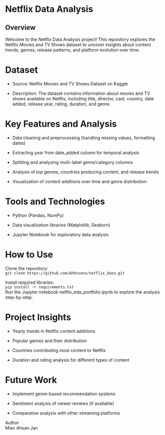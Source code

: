 # Netflix Data Analysis
## Overview
Welcome to the Netflix Data Analysis project! This repository explores the Netflix Movies and TV Shows dataset to uncover insights about content trends, genres, release patterns, and platform evolution over time.

# Dataset
- Source: Netflix Movies and TV Shows Dataset on Kaggle

- Description:
The dataset contains information about movies and TV shows available on Netflix, including title, director, cast, country, date added, release year, rating, duration, and genre.

# Key Features and Analysis
- Data cleaning and preprocessing (handling missing values, formatting dates)

- Extracting year from date_added column for temporal analysis

- Splitting and analyzing multi-label genre/category columns

- Analysis of top genres, countries producing content, and release trends

- Visualization of content additions over time and genre distribution

# Tools and Technologies
- Python (Pandas, NumPy)

- Data visualization libraries (Matplotlib, Seaborn)

- Jupyter Notebook for exploratory data analysis

# How to Use
Clone the repository:  
```git clone https://github.com/Ahhssenn/netflix_data.git```

Install required libraries:\
`pip install -r requirements.txt`\
Run the Jupyter notebook netflix_eda_portfolio.ipynb to explore the analysis step-by-step.

# Project Insights
- Yearly trends in Netflix content additions

- Popular genres and their distribution

- Countries contributing most content to Netflix

- Duration and rating analysis for different types of content

# Future Work

- Implement genre-based recommendation systems

- Sentiment analysis of viewer reviews (if available)

- Comparative analysis with other streaming platforms


Author\
Mian Ahsan Jan
